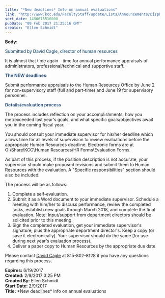 ```yaml
---
title: "*New deadlines* ​Info on annual evaluations"
link: "http://www.kcc.edu/FacultyStaff/update/Lists/Announcements/DispForm.aspx?ID=2376"
sort_date: 1486675516000
pubDate: "09 Feb 2017 21:25:16 GMT"
creator: "Ellen Schmidt"
---
```


<div><b>Body:</b> <div class="ExternalClass99EAAC007BC0433FABFDCE9D4A7FDA3D"><p style="color:#00395e">Submitted by David Cagle, director of human resources </p>
<p>It is almost that time again – time for annual performance appraisals of administrators, professional/technical and supportive staff.</p>
<p style="color:#385b83"><strong>The NEW deadlines:</strong></p>
<p>Submit performance appraisals to the Human Resources Office by June 2 for non-supervisory staff (full and part-time) and June 19 for supervisory personnel. </p>
<p style="color:#385b83"><strong>Details/evaluation process</strong></p>
<p>The process includes reflection on your accomplishments, how you met/exceeded last year's goals, and what specific goals/objectives await you in the coming fiscal year.</p>
<p>You should consult your immediate supervisor for his/her deadline which allows time for all levels of supervision to review evaluations before the appropriate Human Resources deadline. Electronic forms are at O:\Share\KCC\Human Resources\HR Forms\Evaluation Forms. </p>
<p>As part of this process, if the position description is not accurate, your supervisor should make proposed revisions and submit them to Human Resources with the evaluation. A &quot;Specific responsibilities&quot; section should also be included.</p>
<p>The process will be as follows: </p>
<ol><li>Complete a self-evaluation.</li>
<li>Submit it as a Word document to your immediate supervisor. Schedule a meeting with him/her to discuss performance, review the completed tasks, establish new goals through March 2018, and complete the final evaluation. Note: Input/support from department directors should be solicited prior to this meeting.</li>
<li>Sign the completed evaluation, get your immediate supervisor's signature, plus the appropriate department director's. Keep a copy (or save it electronically). Your supervisor should do the same (for use during next year's evaluation process).</li>
<li>Deliver a paper copy to Human Resources by the appropriate due date.</li></ol>
<p>Please contact <a href="mailto:dcagle@kcc.edu">David Cagle</a> at 815-802-8128 if you have any questions regarding this process.</p></div></div>
<div><b>Expires:</b> 6/19/2017</div>
<div><b>Created:</b> 2/9/2017 3:25 PM</div>
<div><b>Created By:</b> Ellen Schmidt</div>
<div><b>Start Date:</b> 2/9/2017</div>
<div><b>Title:</b> *New deadlines* ​Info on annual evaluations</div>
